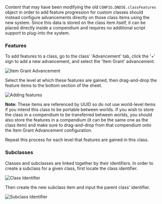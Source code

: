 Content that may have been modifying the old `CONFIG.DND5E.classFeatures` object in order to add feature progression for custom classes should instead configure advancements directly on those class items using the new system. Since this data is stored on the class item itself, it can be placed directly inside a compendium and requires no additional script support to plug-into the system.

### Features
To add features to a class, go to the class' 'Advancement' tab, click the '+' sign to add a new advancement, and select the 'Item Grant' advancement.

![Item Grant Advancement](https://github.com/foundryvtt/dnd5e/assets/86370342/ae9bba77-f58e-4808-a795-40233cf6cca6)

Select the level at which these features are gained, then drag-and-drop the feature items to the bottom section of the sheet.

![Adding features](https://github.com/foundryvtt/dnd5e/assets/86370342/f35c6ca1-fe4b-499d-984d-89ed56be1127)

**Note:** These items are referenced by UUID so do not use world-level items if you intend this class to be portable between worlds. If you wish to store the class in a compendium to be transferred between worlds, you should also store the features in a compendium (it can be the same one as the class item) and make sure to drag-and-drop from that compendium onto the Item Grant Advancement configuration.

Repeat this process for each level that features are gained in this class.

### Subclasses
Classes and subclasses are linked together by their identifiers. In order to create a subclass for a given class, first locate the class identifier.

![Class Identifier](https://github.com/foundryvtt/dnd5e/assets/86370342/c82fd84c-6c20-4dc3-b3e8-58396bea67f5)

Then create the new subclass item and input the parent class' identifier.

![Subclass Identifier](https://github.com/foundryvtt/dnd5e/assets/86370342/eaf86dcd-a1b4-467b-b0b1-cbdd05a412ac)
